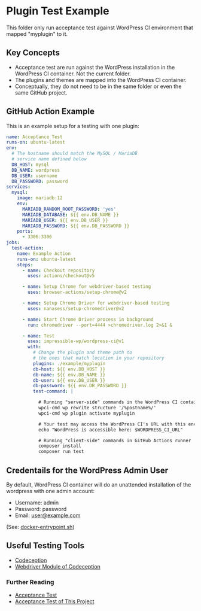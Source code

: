 # Plugin Test Example

This folder only run acceptance test against WordPress CI environment that mapped "myplugin"
to it.

## Key Concepts

- Acceptance test are run against the WordPress installation in the WordPress CI container.
  Not the current folder.
- The plugins and themes are mapped into the WordPress CI container.
- Conceptually, they do not need to be in the same folder or even the same GitHub project.

## GitHub Action Example

This is an example setup for a testing with one plugin:

```yml
name: Acceptance Test
runs-on: ubuntu-latest
env:
  # The hostname should match the MySQL / MariaDB
  # service name defined below
  DB_HOST: mysql
  DB_NAME: wordpress
  DB_USER: username
  DB_PASSWORD: password
services:
  mysql:
    image: mariadb:12
    env:
      MARIADB_RANDOM_ROOT_PASSWORD: 'yes'
      MARIADB_DATABASE: ${{ env.DB_NAME }}
      MARIADB_USER: ${{ env.DB_USER }}
      MARIADB_PASSWORD: ${{ env.DB_PASSWORD }}
    ports:
      - 3306:3306
jobs:
  test-action:
    name: Example Action
    runs-on: ubuntu-latest
    steps:
      - name: Checkout repository
        uses: actions/checkout@v5

      - name: Setup Chrome for webdriver-based testing
        uses: browser-actions/setup-chrome@v2

      - name: Setup Chrome Driver for webdriver-based testing
        uses: nanasess/setup-chromedriver@v2

      - name: Start Chrome Driver process in background
        run: chromedriver --port=4444 >chromedriver.log 2>&1 &

      - name: Test
        uses: impressible-wp/wordpress-ci@v1
        with:
          # Change the plugin and theme path to
          # the ones that match location in your repository
          plugins: ./example/myplugin
          db-host: ${{ env.DB_HOST }}
          db-name: ${{ env.DB_NAME }}
          db-user: ${{ env.DB_USER }}
          db-password: ${{ env.DB_PASSWORD }}
          test-command: |

            # Running "server-side" commands in the WordPress CI container
            wpci-cmd wp rewrite structure '/%postname%/'
            wpci-cmd wp plugin activate myplugin

            # Your test may access the WordPress CI's URL with this environment variable
            echo "WordPress is accessible here: $WORDPRESS_CI_URL"

            # Running "client-side" commands in GitHub Actions runner
            composer install
            composer run test
```

## Credentails for the WordPress Admin User

By default, WordPress CI container will do an unattended installation of the wordpress with
one admin account:

- Username: admin
- Password: password
- Email: user@example.com

(See: [docker-entrypoint.sh](../../docker/docker-entrypoint.sh))

## Useful Testing Tools

- [Codeception](https://codeception.com/)
- [Webdriver Module of Codeception](https://codeception.com/docs/modules/WebDriver)

### Further Reading

- [Acceptance Test](https://codeception.com/docs/AcceptanceTests)
- [Acceptance Test of This Project](../../.github/workflows/acceptance.yml)
